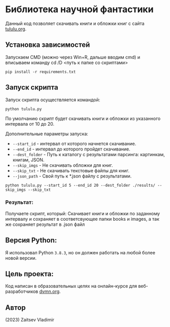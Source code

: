 # Библиотека научной фантастики

Данный код позволяет скачивать книги и обложки книг с сайта [tululu.org](https://tululu.org/). 

## Установка зависимостей

Запускаем CMD (можно через Win+R, дальше вводим cmd) и вписываем команду cd /D <путь к папке со скриптами>


```pip install -r requirements.txt```

## Запуск скрипта
Запуск скрипта осуществляется командой:

```python tululu.py```

По умолчанию скрипт будет скачивать книги и обложки из указанного интервала от 10 до 20. 

Дополнительные параметры запуска:
- `--start_id` - интервал от которого начнется скачивание.
- `--end_id` - интервал до которого пройдет скачивание.
- `--dest_folder` - Путь к каталогу с результатами парсинга: картинкам, книгам, JSON.
- `--skip_imgs` - Не скачивать обложки для книг.
- `--skip_txt` - Не скачивать текстовые файлы для книг.
- `--json_path` - Cвой путь к *.json файлу с результатами.


```python tululu.py --start_id 5 --end_id 20 --dest_folder ./results/ --skip_imgs --skip_txt```

### Результат:
Получаете скрипт, который:
Скачивает книги и обложки по заданному интервалу и сохраняет в соответсвующее папки books и images, а так же сохраняет результат в .json файл

## Версия Python: 
Я использовал Python `3.8.3`, но он должен работать на любой более новой версии.

## Цель проекта:
Код написан в образовательных целях на онлайн-курсе для веб-разработчиков [dvmn.org](https://dvmn.org/).

## Автор
(2023) Zaitsev Vladimir